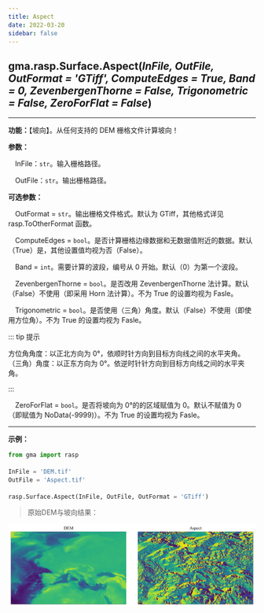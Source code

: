 ```yaml
---
title: Aspect
date: 2022-03-20
sidebar: false
---
```


## gma.rasp.Surface.**Aspect**(*InFile, OutFile, OutFormat = 'GTiff', ComputeEdges = True, Band = 0,  ZevenbergenThorne = False, Trigonometric = False, ZeroForFlat = False*)

---

**功能：**【坡向】。从任何支持的 DEM 栅格文件计算坡向！

**参数：** 

&emsp;InFile：`str`。输入栅格路径。

&emsp;OutFile：`str`。输出栅格路径。

**可选参数：**

&emsp;OutFormat  = `str`。输出栅格文件格式。默认为 GTiff，其他格式详见 rasp.ToOtherFormat 函数。

&emsp;ComputeEdges = `bool`。是否计算栅格边缘数据和无数据值附近的数据。默认（True）是，其他设置值均视为否（False）。

&emsp;Band = `int`。需要计算的波段，编号从 0 开始。默认（0）为第一个波段。

&emsp;ZevenbergenThorne = `bool`。是否改用 ZevenbergenThorne 法计算。默认（False）不使用（即采用 Horn 法计算）。不为 True 的设置均视为 Fasle。

&emsp;Trigonometric = `bool`。是否使用（三角）角度。默认（False）不使用（即使用方位角）。不为 True 的设置均视为 Fasle。

::: tip 提示

方位角角度：以正北方向为 0°，依顺时针方向到目标方向线之间的水平夹角。</br>（三角）角度：以正东方向为 0°。依逆时针针方向到目标方向线之间的水平夹角。

:::

&emsp;ZeroForFlat = `bool`。是否将坡向为 0°的的区域赋值为 0。默认不赋值为 0 （即赋值为 NoData(-9999)）。不为 True 的设置均视为 Fasle。

---

**示例：**

```python
from gma import rasp

InFile = 'DEM.tif'
OutFile = 'Aspect.tif'

rasp.Surface.Aspect(InFile, OutFile, OutFormat = 'GTiff')
```

> 原始DEM与坡向结果：

![](/rasp/Aspect.png)